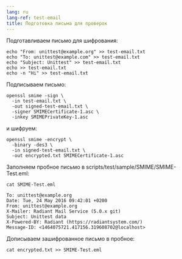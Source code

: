 ```yaml
---
lang: ru
lang-ref: test-email
title: Подготовка письма для проверок
---
```


Подготавливаем письмо для шифрования:

```
echo "From: unittest@example.org" >> test-email.txt
echo "To: unittest@example.com" >> test-email.txt
echo "Subject: Unittest" >> test-email.txt
echo >> test-email.txt
echo -n "Hi" >> test-email.txt
```

Подписываем письмо:

```
openssl smime -sign \
  -in test-email.txt \
  -out signed-test-email.txt \
  -signer SMIMECertificate-1.asc \
  -inkey SMIMEPrivateKey-1.asc
```

и шифруем:

```
openssl smime -encrypt \
  -binary -des3 \
  -in signed-test-email.txt \
  -out encrypted.txt SMIMECertificate-1.asc
```

Заполняем пробное письмо в scripts/test/sample/SMIME/SMIME-Test.eml:

```
cat SMIME-Test.eml

To: unittest@example.org
Date: Tue, 24 May 2016 09:42:01 +0200
From: unittest@example.org
X-Mailer: Radiant Mail Service (5.0.x git)
Subject: Unittest data
X-Powered-BY: Radiant (https://radiantsystem.com/)
Message-ID: <1464075721.417156.319608702@localhost>
```

Дописываем зашифрованное письмо в пробное:

```
cat encrypted.txt >> SMIME-Test.eml
```
